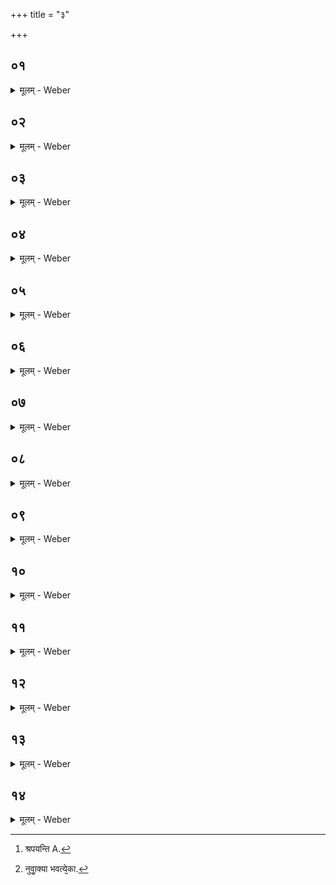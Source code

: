 +++
title = "३"

+++


##  ०१
<details><summary>मूलम् - Weber</summary>

आग्नेय᳘मग्निष्टोम आ᳘लभते॥  
अग्निर्वा᳘ अग्निष्टो᳘मो ऽग्निष्टो᳘ममेॗवैतेनो᳘ज्जयत्यैन्द्राग्न᳘मुक्थे᳘भ्य आ᳘लभत ऐन्द्राग्ना᳘नि वा᳘ उक्थ्या᳘न्युक्था᳘न्येॗवैतेनोज्जयत्यैन्द्रं षोडशि᳘न आ᳘लभत इ᳘न्द्रो वै᳘ षोडशी᳘ षोडशि᳘नमेॗवैतेनो᳘ज्जयति॥
</details>

##  ०२
<details><summary>मूलम् - Weber</summary>

सारस्वत᳘ᳫं᳘ सप्तदशा᳘य स्तोत्राया᳘लभते॥  
त᳘देतद᳘नतिरात्रे सति रा᳘त्रे रूपं᳘ क्रियते प्रजा᳘पतिं वा᳘ एष उ᳘ज्जयति यो᳘ वाजपे᳘येन य᳘जते संवत्सरो वै᳘ प्रजा᳘पतिस्त᳘देते᳘न सारस्वते᳘न रा᳘त्रिमु᳘ज्जयति त᳘स्मादेतद᳘नतिरात्रे सति रा᳘त्रे रूपं᳘ क्रियते॥
</details>

##  ०३
<details><summary>मूलम् - Weber</summary>

अ᳘थ मरु᳘द्भ्य उज्जेषे᳘भ्यः॥  
वशाम् पृ᳘श्निमा᳘लभत इयं वै᳘ वशा पृ᳘श्निर्य᳘दिद᳘मस्या᳘म् मूलि᳘ चामूलं᳘ चान्ना᳘द्यम् प्र᳘तिष्टितं ते᳘नेयं᳘ वशा पृ᳘श्निर᳘न्नं वा᳘ एष उ᳘ज्जयति यो᳘ वाजपे᳘येन य᳘जते ऽन्नपे᳘यᳫं ह वै ना᳘मैतद्य᳘द्वाजपे᳘यं वि᳘शो वै᳘ मरुतो᳘ ऽन्नं वै वि᳘श उज्जेषे᳘भ्य इत्यु᳘ज्जित्या एव᳘ दुर्वे᳘दे उज्जेष᳘वत्यौ याज्यानुवाॗक्ये य᳘द्युज्जेष᳘वत्यौ न᳘ विन्देद᳘पि ये᳘ एव के᳘ च मारुत्यौ स्यातां दुर्वे᳘दो एव᳘ वशा पृ᳘श्निर्य᳘दि वशाम् पृ᳘श्नि न᳘ विन्देद᳘पिॗ यैव का᳘ च वशा᳘ स्यात्॥
</details>

##  ०४
<details><summary>मूलम् - Weber</summary>

त᳘स्या आवृ᳘त्॥  
य᳘त्र हो᳘ता माहेन्द्रं ग्र᳘हमनुश᳘ᳫं᳘सति त᳘दस्यै वप᳘या प्र᳘चरेयुरेष वा इ᳘न्द्रस्य नि᳘ष्केवल्यो ग्र᳘हो य᳘न्माहेन्द्रो᳘ ऽप्यस्यैतन्नि᳘ष्केवल्यमेव᳘ स्तोत्रं नि᳘ष्केवल्यं शस्त्रमि᳘न्द्रो वै य᳘जमानस्त᳘न्मध्यत᳘ एॗवैतद्य᳘जमाने वीर्यं᳘ दधाति त᳘स्मादस्या अ᳘त्र वप᳘या प्र᳘चरेयुः॥
</details>

##  ०५
<details><summary>मूलम् - Weber</summary>

द्वेॗधावदा᳘नानि श्रपयन्ति॥  
त᳘तो ऽर्धा᳘नां जुह्वा᳘मुपस्ती᳘र्य द्वि᳘र्द्विर᳘वद्यति सकृ᳘दभि᳘घारयति प्र᳘त्यनक्त्यवदा᳘नान्य᳘थोपभृ᳘ति सकृ᳘त्सकृद᳘वद्यति द्वि᳘रभि᳘घारयति न प्र᳘त्यनक्त्यवदा᳘नानि तद्य᳘दर्धा᳘नां द्वि᳘र्द्विरवद्य᳘ति त᳘थैषा᳘ कृत्स्ना᳘म् भवत्य᳘थ य᳘देतैः᳘ प्रच᳘रति ते᳘न दै᳘वीं वि᳘शमु᳘ज्जयत्य᳘थार्धा᳘नि मानुष्यै᳘ विश उ᳘पहरति ते᳘नो मानुषीं वि᳘शमु᳘ज्जयति॥
</details>

##  ०६
<details><summary>मूलम् - Weber</summary>

त᳘दु त᳘था न᳘ कुर्यात्॥  
ह्व᳘लति वा᳘ एष यो᳘ यज्ञपथादेत्ये᳘ति वा᳘ एष᳘ यज्ञपथाद्य᳘ एवं᳘ करो᳘ति त᳘स्माद्य᳘त्रैवै᳘तरेषाम् पशू᳘नां वपा᳘भिः प्रच᳘रन्ति त᳘देॗवैत᳘स्यै वप᳘या प्र᳘चरेयुरेकॗधावदा᳘नानि श्रपयन्ति [^wbr_1] न᳘ मानुष्यै᳘ विश उ᳘पहरन्ति॥  

[^wbr_1]: श्रपयन्ति A.
</details>

##  ०७
<details><summary>मूलम् - Weber</summary>

अ᳘थ सप्त᳘दश प्राजापत्या᳘न्पशूना᳘लभते॥  
ते वै स᳘र्वे तूपरा᳘ भवन्ति स᳘र्वे श्यामाः स᳘र्वे मुष्कराः᳘ प्रजा᳘पतिं वा᳘ एष उ᳘ज्जयति यो᳘ वाजपे᳘येन य᳘जते᳘ ऽन्नं वै᳘ प्रजा᳘पतिः पशुर्वा अ᳘न्नं त᳘त्प्रजा᳘पतिमु᳘ज्जयति सो᳘मो वै᳘ प्रजा᳘पतिः पशुर्वै᳘ प्रत्य᳘क्षᳫं सो᳘मस्त᳘त्प्रत्य᳘क्षम् प्रजा᳘पतिमु᳘ज्जयति सप्त᳘दश भवन्ति सप्तदशो वै᳘ प्रजा᳘पतिस्त᳘त्प्रजा᳘पतिमु᳘ज्जयति॥
</details>

##  ०८
<details><summary>मूलम् - Weber</summary>

ते वै सर्वे᳘ तूपरा᳘ भवन्ति॥  
पु᳘रुषो वै᳘ प्रजा᳘पतेर्ने᳘दिॗष्ठᳫं सो ऽयं᳘ तूपॗरो ऽविषाण᳘स्तूपरो वा᳘ अविषाणः᳘ प्रजा᳘पतिः प्राजापत्या᳘ एते त᳘स्मात्स᳘र्वे तूपरा᳘ भवन्ति॥
</details>

##  ०९
<details><summary>मूलम् - Weber</summary>

स᳘र्वे श्यामाः᳟॥  
द्वे वै᳘ श्याम᳘स्य रूपे᳘ शुक्लं᳘ चैव लो᳘म कृष्णं᳘ च द्वन्द्वं वै᳘ मिथुन᳘म् प्रज᳘ननम् प्रज᳘ननम् प्रजा᳘पतिः प्राजापत्या᳘ एते त᳘स्मात्स᳘र्वे श्यामा᳘ भवन्ति॥
</details>

##  १०
<details><summary>मूलम् - Weber</summary>

स᳘र्वे मुष्कराः᳟॥  
प्रज᳘ननं वै मुष्करः᳘ प्रज᳘ननम् प्रजा᳘पतिः प्राजापत्या᳘ एते त᳘स्मात्स᳘र्वे मुष्करा᳘ भवन्ति दुर्वे᳘दा एव᳘ᳫं᳘समृद्धाः पश᳘वो य᳘द्येव᳘ᳫं᳘समृद्धान्न᳘ विन्देद᳘पि कतिपया᳘ एॗवैव᳘ᳫं᳘समृद्धाः स्युः स᳘र्वमुॗ ह्येॗवेदम् प्रजा᳘पतिः॥
</details>

##  ११
<details><summary>मूलम् - Weber</summary>

तद्धै᳘के॥  
वाच᳘ उत्तममा᳘लभन्ते य᳘दि वै᳘ प्रजा᳘पतेः प᳘रम᳘स्ति वा᳘गेव त᳘देतद्वा᳘चमु᳘ज्जयाम इ᳘ति व᳘दन्तस्त᳘दु त᳘था न᳘ कुर्यात्स᳘र्वं वा᳘ इद᳘म् प्रजा᳘पतिर्य᳘दिमे᳘ लोका य᳘दिदं किं᳘ च सा य᳘देॗवैषु᳘ लोके᳘षु वाग्व᳘दति तद्वा᳘चमु᳘ज्जयति त᳘स्मादु तन्ना᳘द्रियेत॥
</details>

##  १२
<details><summary>मूलम् - Weber</summary>

ते᳘षामावृ᳘त्॥  
य᳘त्र मैत्रावरुणो᳘ वामदेव्य᳘मनुश᳘ᳫं᳘सति त᳘देषां वपा᳘भिः प्र᳘चरेयुः प्रज᳘ननं वै᳘ वामदेव्य᳘म् प्रज᳘ननम् प्रजा᳘पतिः प्राजापत्या᳘ एते त᳘स्मादेषां वपा᳘भिर᳘त्र प्र᳘चरेयुः॥
</details>

##  १३
<details><summary>मूलम् - Weber</summary>

अ᳘थेष्टा᳘ अनुयाजा भ᳘वन्ति॥  
अ᳘व्यूढे स्रु᳘चाव᳘थैषाᳫं हवि᳘र्भिः प्र᳘चरन्ति सो ऽन्तो᳘ ऽन्तो वै᳘ प्रजा᳘पतिस्त᳘दन्तत᳘ एॗवैत᳘त्प्रजा᳘पतिमु᳘ज्जयत्य᳘थ य᳘त्पुरा᳘ प्रच᳘रेद्य᳘था यम᳘ध्वानमेष्यन्त्स्यात्तं᳘ गत्वा स क्व᳘ त᳘तः स्या᳘देवं तत्त᳘स्मादेषाम᳘त्र हवि᳘र्भिः प्रचरन्ति॥
</details>

##  १४
<details><summary>मूलम् - Weber</summary>

त᳘दु त᳘था न᳘ कुर्यात्॥  
ह्व᳘लति वा᳘ एष यो᳘ यज्ञपथादेत्ये᳘ति वा᳘ एष᳘ यज्ञपथाद्य᳘ एवं᳘ करो᳘ति त᳘स्माद्य᳘त्रैवे᳘तरेषाम् पशूनां᳘ वपा᳘भिः प्रच᳘रन्ति त᳘देॗवैते᳘षां वपा᳘भिः प्र᳘चरेयुर्य᳘वे᳘तरेषाम् पशूना᳘ᳫं᳘ हवि᳘र्भिः प्रच᳘रन्ति त᳘देॗवैते᳘षाᳫं हवि᳘षा प्र᳘चरेयुरे᳘कानुवाॗक्या ए᳘का [^wbr_2] याॗज्यैकदेव᳘त्या हि᳘ प्रजा᳘पतय इ᳘त्युपांॗशूक्त्वा छा᳘गानाᳫं हविषो᳘ ऽनुब्रूही᳘ति प्रजा᳘पतय इ᳘त्युपांॗशूक्त्वा छा᳘गानाᳫं हविः प्र᳘स्थितम् प्रेष्ये᳘ति व᳘षट्कृते जुहोति॥  

[^wbr_2]: नुवाॗक्या भवत्ये᳘का.
</details>